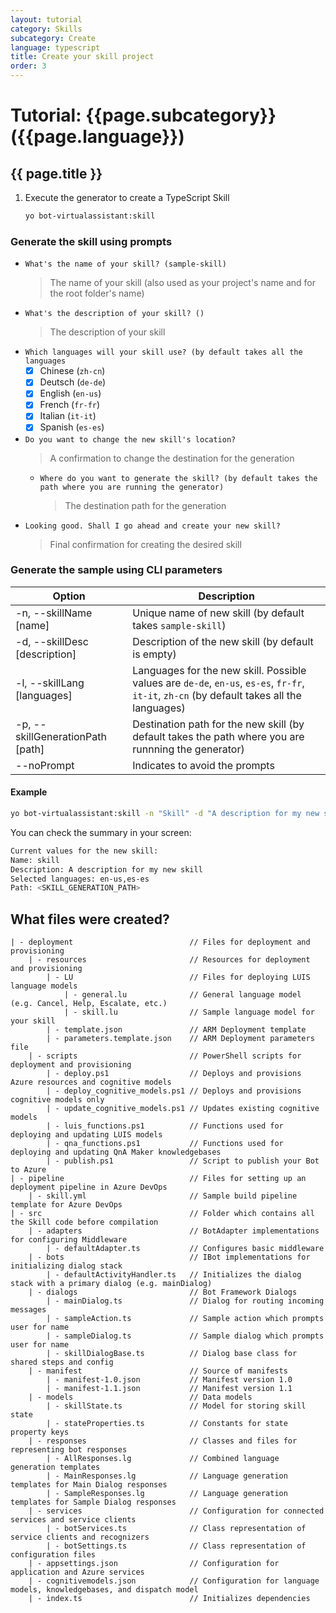 ```yaml
---
layout: tutorial
category: Skills
subcategory: Create
language: typescript
title: Create your skill project
order: 3
---
```


# Tutorial: {{page.subcategory}} ({{page.language}})

## {{ page.title }}

1. Execute the generator to create a TypeScript Skill
    ```bash
    yo bot-virtualassistant:skill
    ```

### Generate the skill using prompts
  - `What's the name of your skill? (sample-skill)`
    > The name of your skill (also used as your project's name and for the root folder's name)
  - `What's the description of your skill? ()`
    > The description of your skill
  - `Which languages will your skill use? (by default takes all the languages`
    - [x] Chinese (`zh-cn`)
    - [x] Deutsch (`de-de`)
    - [x] English (`en-us`)
    - [x] French (`fr-fr`)
    - [x] Italian (`it-it`)
    - [x] Spanish (`es-es`)
  - `Do you want to change the new skill's location?`
    > A confirmation to change the destination for the generation
    - `Where do you want to generate the skill? (by default takes the path where you are running the generator)`
        > The destination path for the generation
  - `Looking good. Shall I go ahead and create your new skill?`
    > Final confirmation for creating the desired skill

### Generate the sample using CLI parameters

| Option | Description |
|--------|-------------|
| -n, --skillName [name] | Unique name of new skill (by default takes `sample-skill`) |
| -d, --skillDesc [description] | Description of the new skill (by default is empty) |
| -l, --skillLang [languages] | Languages for the new skill. Possible values are `de-de`, `en-us`, `es-es`, `fr-fr`, `it-it`, `zh-cn` (by default takes all the languages) |
| -p, --skillGenerationPath [path] | Destination path for the new skill (by default takes the path where you are runnning the generator) |
| --noPrompt | Indicates to avoid the prompts |

#### Example

```bash
yo bot-virtualassistant:skill -n "Skill" -d "A description for my new skill" -l "en-us,es-es" -p "<SKILL_GENERATION_PATH>" --noPrompt
```

You can check the summary in your screen:
```bash
Current values for the new skill:
Name: skill
Description: A description for my new skill
Selected languages: en-us,es-es
Path: <SKILL_GENERATION_PATH>
```

## What files were created?
    | - deployment                          // Files for deployment and provisioning
        | - resources                       // Resources for deployment and provisioning
            | - LU                          // Files for deploying LUIS language models
                | - general.lu              // General language model (e.g. Cancel, Help, Escalate, etc.)
                | - skill.lu                // Sample language model for your skill
            | - template.json               // ARM Deployment template
            | - parameters.template.json    // ARM Deployment parameters file
        | - scripts                         // PowerShell scripts for deployment and provisioning
            | - deploy.ps1                  // Deploys and provisions Azure resources and cognitive models
            | - deploy_cognitive_models.ps1 // Deploys and provisions cognitive models only
            | - update_cognitive_models.ps1 // Updates existing cognitive models
            | - luis_functions.ps1          // Functions used for deploying and updating LUIS models
            | - qna_functions.ps1           // Functions used for deploying and updating QnA Maker knowledgebases
            | - publish.ps1                 // Script to publish your Bot to Azure
    | - pipeline                            // Files for setting up an deployment pipeline in Azure DevOps
        | - skill.yml                       // Sample build pipeline template for Azure DevOps
    | - src                                 // Folder which contains all the Skill code before compilation
        | - adapters                        // BotAdapter implementations for configuring Middleware
            | - defaultAdapter.ts           // Configures basic middleware
        | - bots                            // IBot implementations for initializing dialog stack
            | - defaultActivityHandler.ts   // Initializes the dialog stack with a primary dialog (e.g. mainDialog)
        | - dialogs                         // Bot Framework Dialogs
            | - mainDialog.ts               // Dialog for routing incoming messages
            | - sampleAction.ts             // Sample action which prompts user for name
            | - sampleDialog.ts             // Sample dialog which prompts user for name
            | - skillDialogBase.ts          // Dialog base class for shared steps and config
        | - manifest                        // Source of manifests
            | - manifest-1.0.json           // Manifest version 1.0
            | - manifest-1.1.json           // Manifest version 1.1
        | - models                          // Data models
            | - skillState.ts               // Model for storing skill state
            | - stateProperties.ts          // Constants for state property keys
        | - responses                       // Classes and files for representing bot responses
            | - AllResponses.lg             // Combined language generation templates
            | - MainResponses.lg            // Language generation templates for Main Dialog responses
            | - SampleResponses.lg          // Language generation templates for Sample Dialog responses
        | - services                        // Configuration for connected services and service clients
            | - botServices.ts              // Class representation of service clients and recognizers
            | - botSettings.ts              // Class representation of configuration files
        | - appsettings.json                // Configuration for application and Azure services
        | - cognitivemodels.json            // Configuration for language models, knowledgebases, and dispatch model
        | - index.ts                        // Initializes dependencies